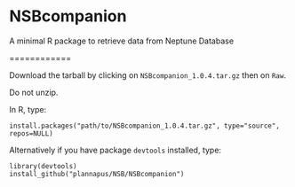 NSBcompanion
============

A minimal R package to retrieve data from Neptune Database

============


Download the tarball by clicking on `NSBcompanion_1.0.4.tar.gz` then on `Raw`.  

Do not unzip.

In R, type:

    install.packages("path/to/NSBcompanion_1.0.4.tar.gz", type="source", repos=NULL)
    

Alternatively if you have package `devtools` installed, type:

    library(devtools)
    install_github("plannapus/NSB/NSBcompanion")